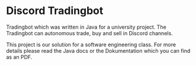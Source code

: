 # Discord Tradingbot
Tradingbot which was written in Java for a university project. The Tradingbot can autonomous trade, buy and sell in Discord channels.

This project is our solution for a software engineering class.
For more details please read the Java docs or the Dokumentation which you can find as an PDF.

